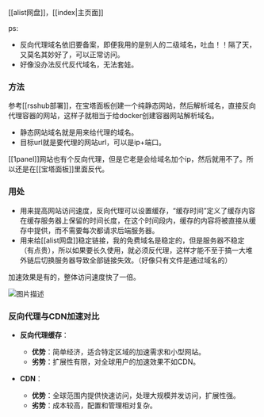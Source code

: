 [[alist网盘]]，[[index|主页面]]

ps:
- 反向代理域名依旧要备案，即便我用的是别人的二级域名，吐血！！隔了天，又莫名其妙好了，可以正常访问。
- 好像没办法反代反代域名，无法套娃。
### 方法
参考[[rsshub部署]]，在宝塔面板创建一个纯静态网站，然后解析域名，直接反向代理容器的网站，这样子就相当于给docker创建容器网站解析域名。

- 静态网站域名就是用来给代理的域名。
- 目标url就是要代理的网站url，可以是ip+端口。

[[1panel]]网站也有个反向代理，但是它老是会给域名加个ip，然后就用不了。所以还是在[[宝塔面板]]里面反代。

### 用处
- 用来提高网站访问速度，反向代理可以设置缓存，“缓存时间”定义了缓存内容在缓存服务器上保留的时间长度，在这个时间段内，缓存的内容将被直接从缓存中提供，而不需要每次都请求后端服务器。
- 用来给[[alist网盘]]稳定链接，我的免费域名是稳定的，但是服务器不稳定（有点贵），所以如果要长久使用，就必须反代理，这样才能不至于搞一大堆外链后切换服务器导致全部链接失效。（好像只有文件是通过域名的）

加速效果是有的，整体访问速度快了一倍。

<img src="http://c.zhzhzh.cloudns.ch/d/123%E4%BA%91%E7%9B%98/%E5%9B%BE%E7%89%87/%E6%89%B9%E6%B3%A8%202024-08-01%20093729.png?sign=446HJwGxrBWVjy50Lxba2Q4t5a8fX-F55UMcjt-R1Zw=:0" alt="图片描述" />

### 反向代理与CDN加速对比

- **反向代理缓存**：
    
    - **优势**：简单经济，适合特定区域的加速需求和小型网站。
    - **劣势**：扩展性有限，对全球用户的加速效果不如CDN。
- **CDN**：
    
    - **优势**：全球范围内提供快速访问，处理大规模并发访问，扩展性强。
    - **劣势**：成本较高，配置和管理相对复杂。